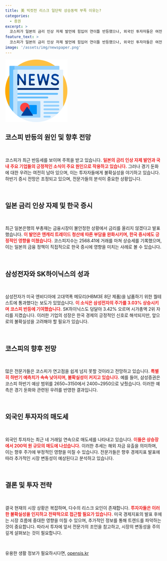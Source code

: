 ```yaml
---
title: 美 빅컷전 리스크 일단락 상승동력 부족 이유는?
categories:
  - 증권
excerpt: >
  코스피가 일본의 금리 인상 자제 발언에 힘입어 연이틀 반등했으나, 외국인 투자자들은 여전히 매도세를 이어가고 있다. 전문가들은 하반기 증시 전망을 보수적으로 조정하며 변동성 증가에 대비할 것을 조언하고 있다.
feature_text: >
  코스피가 일본의 금리 인상 자제 발언에 힘입어 연이틀 반등했으나, 외국인 투자자들은 여전히 매도세를 이어가고 있다. 전문가들은 하반기 증시 전망을 보수적으로 조정하며 변동성 증가에 대비할 것을 조언하고 있다.
image: '/assets/img/newspaper.png'
---
```


<p><img src="/assets/img/newspaper.png" alt="kimp 속보" /></p>

<h2 data-ke-size="size26">코스피 반등의 원인 및 향후 전망</h2>

<p data-ke-size="size16">&nbsp;</p> 

<p>코스피가 최근 반등세를 보이며 주목을 받고 있습니다. <b><span style="color: #ee2323;">일본의 금리 인상 자제 발언과 국내 주요 기업들의 긍정적인 소식이 주요 원인으로 작용하고 있습니다.</span></b> 그러나 경기 둔화에 대한 우려는 여전히 남아 있으며, 이는 투자자들에게 불확실성을 야기하고 있습니다. 하반기 증시 전망은 조정되고 있으며, 전문가들의 분석이 중요한 상황입니다.</p>

<p data-ke-size="size16">&nbsp;</p> 

<h2 data-ke-size="size26">일본 금리 인상 자제 및 한국 증시</h2>

<p data-ke-size="size16">&nbsp;</p> 

<p>최근 일본은행의 부총재는 금융시장이 불안정한 상황에서 금리를 올리지 않겠다고 발표했습니다. <b><span style="color: #ee2323;">이 발언은 엔캐리 트레이드 청산에 따른 부담을 완화시키며, 한국 증시에도 긍정적인 영향을 미쳤습니다.</span></b> 코스피지수는 2568.41에 거래를 마쳐 상승세를 기록했으며, 이는 일본의 금융 정책이 직접적으로 한국 증시에 영향을 미치는 사례로 볼 수 있습니다.</p>

<p data-ke-size="size16">&nbsp;</p> 

<h2 data-ke-size="size26">삼성전자와 SK하이닉스의 성과</h2>

<p data-ke-size="size16">&nbsp;</p> 

<p>삼성전자가 미국 엔비디아에 고대역폭 메모리(HBM3E 8단 제품)을 납품하기 위한 퀄테스트에 통과했다는 보도가 있었습니다. <b><span style="color: #ee2323;">이 소식은 삼성전자의 주가를 3.03% 상승시키며 코스피 반등에 기여했습니다.</span></b> SK하이닉스도 덩달아 3.42% 오르며 시가총액 2위 자리를 지켰습니다. 이러한 기업의 성장은 한국 경제의 긍정적인 신호로 해석되지만, 앞으로의 불확실성을 고려해야 할 필요가 있습니다.</p>

<p data-ke-size="size16">&nbsp;</p> 

<h2 data-ke-size="size26">코스피의 향후 전망</h2>

<p data-ke-size="size16">&nbsp;</p> 

<p>많은 전문가들은 코스피가 연고점을 쉽게 넘지 못할 것이라고 전망하고 있습니다. <b><span style="color: #ee2323;">특별히 하반기 예측치가 속속 낮아지며, 불확실성이 커지고 있습니다.</span></b> 예를 들어, 삼성증권은 코스피 하반기 예상 범위를 2650~3150에서 2400~2950으로 낮췄습니다. 이러한 예측은 경기 둔화와 관련된 우려를 반영한 결과입니다.</p>

<p data-ke-size="size16">&nbsp;</p> 

<h2 data-ke-size="size26">외국인 투자자의 매도세</h2>

<p data-ke-size="size16">&nbsp;</p> 

<p>외국인 투자자는 최근 네 거래일 연속으로 매도세를 나타내고 있습니다. <b><span style="color: #ee2323;">이들은 상승장에서 200억 원 규모의 매도에 나섰습니다.</span></b> 이러한 추세는 해외 자금 유출을 의미하며, 이는 향후 주가에 부정적인 영향을 미칠 수 있습니다. 전문가들은 향후 경제지표 발표에 따라 추가적인 시장 변동성이 예상된다고 분석하고 있습니다.</p>

<p data-ke-size="size16">&nbsp;</p> 

<h2 data-ke-size="size26">결론 및 투자 전략</h2>

<p data-ke-size="size16">&nbsp;</p> 

<p>결국 현재의 시장 상황은 복잡하며, 다수의 리스크 요인이 존재합니다. <b><span style="color: #ee2323;">투자자들은 이러한 불확실성을 인지하고 전략적으로 접근할 필요가 있습니다.</span></b> 미국 경제지표의 발표 후에는 시장 흐름에 중대한 영향을 미칠 수 있으며, 추가적인 정보를 통해 트렌드를 파악하는 것이 중요합니다. 따라서 투자에 앞서 전문가의 조언을 참고하고, 시장의 변동성을 주의 깊게 살펴보는 것이 필요합니다. </p>

<p data-ke-size="size16">&nbsp;</p>
유용한 생활 정보가 필요하시다면, <a href="https://opensis.kr" rel="dofollow">opensis.kr</a>


